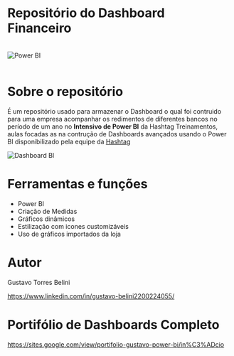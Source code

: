 # Repositório do Dashboard Financeiro

<div style= 'display: inline_block'><br/>
    <img alt='Power BI' src='https://img.shields.io/badge/power_bi-F2C811?style=for-the-badge&logo=powerbi&logoColor=black'>
</div><br>



# Sobre o repositório

É um repositório usado para armazenar o Dashboard o qual foi contruido para uma empresa acompanhar os redimentos de diferentes bancos no período de um ano no **Intensivo de Power BI** da Hashtag Treinamentos, aulas focadas as na contrução de Dashboards avançados usando o Power BI disponibilizado pela equipe da [Hashtag](https://www.hashtagtreinamentos.com/ "Site da Hashtag")


![Dashboard BI](https://github.com/GTBelini22/DashBoard_Producao_PowerBI-/blob/main/assets/Dashboard%20Producao.png)

# Ferramentas e funções
- Power BI
- Criação de Medidas
- Gráficos dinâmicos
- Estilização com icones customizáveis
- Uso de gráficos importados da loja


# Autor

Gustavo Torres Belini

https://www.linkedin.com/in/gustavo-belini2200224055/

# Portifólio de Dashboards Completo
https://sites.google.com/view/portifolio-gustavo-power-bi/in%C3%ADcio

